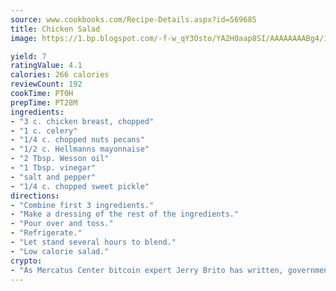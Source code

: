 ```yaml
---
source: www.cookbooks.com/Recipe-Details.aspx?id=569685
title: Chicken Salad
image: https://1.bp.blogspot.com/-f-w_qY3Osto/YA2H0aap8SI/AAAAAAAABg4/17myAO5s9b8JksYvWDXpYkaDlcY0g6k_gCLcBGAsYHQ/s296/3.png

yield: 7
ratingValue: 4.1
calories: 266 calories
reviewCount: 192
cookTime: PT0H
prepTime: PT28M
ingredients:
- "3 c. chicken breast, chopped"
- "1 c. celery"
- "1/4 c. chopped nuts pecans"
- "1/2 c. Hellmanns mayonnaise"
- "2 Tbsp. Wesson oil"
- "1 Tbsp. vinegar"
- "salt and pepper"
- "1/4 c. chopped sweet pickle"
directions:
- "Combine first 3 ingredients."
- "Make a dressing of the rest of the ingredients."
- "Pour over and toss."
- "Refrigerate."
- "Let stand several hours to blend."
- "Low calorie salad."
crypto:
- "As Mercatus Center bitcoin expert Jerry Brito has written, government regulation can either be ham-fisted or light to the touch."
---
```


